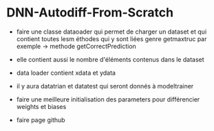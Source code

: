 # DNN-Autodiff-From-Scratch

* faire une classe dataoader qui permet de charger un dataset et qui contient toutes lesm éthodes qui y sont liées genre getmaxtruc par exemple -> methode getCorrectPrediction
* elle contient aussi le nombre d'éléments contenus dans le dataset
* data loader contient xdata et ydata
* il y aura datatrian et datatest qui seront donnés à modeltrainer

* faire une meilleure initialisation des parameters pour différencier weights et biases

* faire page github
